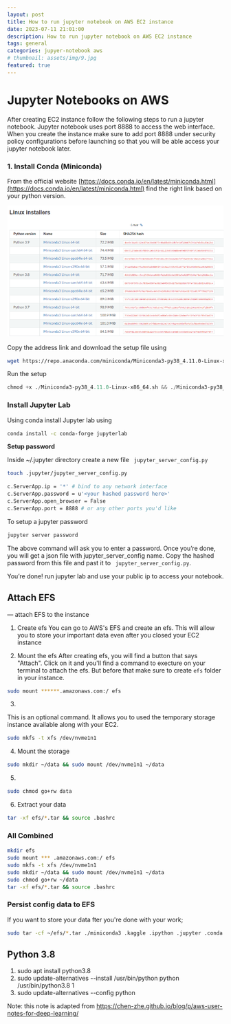 ```yaml
---
layout: post
title: How to run jupyter notebook on AWS EC2 instance
date: 2023-07-11 21:01:00
description: How to run jupyter notebook on AWS EC2 instance
tags: general
categories: jupyer-notebook aws
# thumbnail: assets/img/9.jpg
featured: true
---
```


# Jupyter Notebooks on AWS

After creating EC2 instance follow the following steps to run a jupyter notebook. Jupyter notebook uses port 8888 to access the web interface. When you create the instance make sure to add port 8888 under security policy configurations before launching so that you will be able access your jupyter notebook later.

### 1. Install Conda (Miniconda)

From the official website [https://docs.conda.io/en/latest/miniconda.html](https://docs.conda.io/en/latest/miniconda.html) find the right link based on your python version.

![python-versions](assets/img/python_versions.png)

Copy the address link and download the setup file using

```bash
wget https://repo.anaconda.com/miniconda/Miniconda3-py38_4.11.0-Linux-x86_64.sh
```

Run the setup

```python
chmod +x ./Miniconda3-py38_4.11.0-Linux-x86_64.sh && ./Miniconda3-py38_4.11.0-Linux-x86_64.sh
```

### Install Jupyter Lab

Using conda install Jupyter lab using

```bash
conda install -c conda-forge jupyterlab
```

**Setup password**

Inside ~/.jupyter directory create a new file ` jupyter_server_config.py`

```bash
touch .jupyter/jupyter_server_config.py
```

```bash
c.ServerApp.ip = '*' # bind to any network interface
c.ServerApp.password = u'<your hashed password here>'
c.ServerApp.open_browser = False
c.ServerApp.port = 8888 # or any other ports you'd like
```

To setup a jupyter password

```bash
jupyter server password
```

The above command will ask you to enter a password. Once you’re done, you will get a json file with jupyter_server_config name. Copy the hashed password from this file and past it to ` jupyter_server_config.py`.

You’re done! run jupyter lab and use your public ip to access your notebook.

## Attach EFS

— attach EFS to the instance

1. Create efs
You can go to AWS's EFS and create an efs. This will allow you to store your important data even after you closed your EC2 instance

2. Mount the efs
After creating efs, you will find a button that says "Attach". Click on it and you'll find a command to execture on your terminal to attach the efs. But before that make sure to create `efs` folder in your instance.
    
```bash
sudo mount ******.amazonaws.com:/ efs
```
    
3. 
This is an optional command. It allows you to used the temporary storage instance available along with your EC2.

```bash
sudo mkfs -t xfs /dev/nvme1n1
```

4. Mount the storage

```bash
sudo mkdir ~/data && sudo mount /dev/nvme1n1 ~/data
```

5. 

```bash
sudo chmod go+rw data
```

6. Extract your data

```bash
tar -xf efs/*.tar && source .bashrc
```

### All Combined

```bash
mkdir efs
sudo mount *** .amazonaws.com:/ efs
sudo mkfs -t xfs /dev/nvme1n1
sudo mkdir ~/data && sudo mount /dev/nvme1n1 ~/data
sudo chmod go+rw ~/data
tar -xf efs/*.tar && source .bashrc
```

### Persist config data to EFS

If you want to store your data fter you're done with your work;

```bash
sudo tar -cf ~/efs/*.tar ./miniconda3 .kaggle .ipython .jupyter .conda .bashrc
```

## Python 3.8

1. sudo apt install python3.8
2. sudo update-alternatives --install /usr/bin/python python /usr/bin/python3.8 1
3. sudo update-alternatives --config python

Note: this note is adapted from https://chen-zhe.github.io/blog/p/aws-user-notes-for-deep-learning/